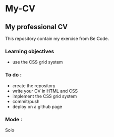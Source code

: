 # My-CV

## My professional CV
This repository contain my exercise from Be Code.

### Learning objectives
* use the CSS grid system

### To do :
* create the repository
* write your CV in HTML and CSS
* implement the CSS grid system
* commit/push
* deploy on a github page

### Mode :
Solo